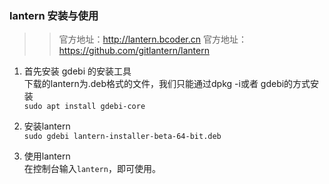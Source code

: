 ### lantern 安装与使用

>> 官方地址：http://lantern.bcoder.cn
>> 官方地址：https://github.com/gitlantern/lantern

1. 首先安装 gdebi 的安装工具    
下载的lantern为.deb格式的文件，我们只能通过dpkg -i或者 gdebi的方式安装   
`sudo apt install gdebi-core`

2. 安装lantern    
`sudo gdebi lantern-installer-beta-64-bit.deb`

3. 使用lantern   
在控制台输入`lantern`，即可使用。





